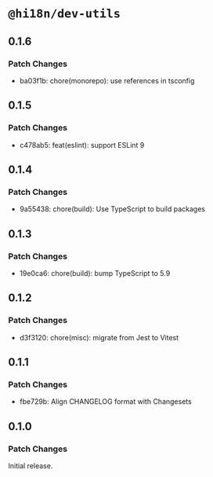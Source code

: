 # `@hi18n/dev-utils`

## 0.1.6

### Patch Changes

- ba03f1b: chore(monorepo): use references in tsconfig

## 0.1.5

### Patch Changes

- c478ab5: feat(eslint): support ESLint 9

## 0.1.4

### Patch Changes

- 9a55438: chore(build): Use TypeScript to build packages

## 0.1.3

### Patch Changes

- 19e0ca6: chore(build): bump TypeScript to 5.9

## 0.1.2

### Patch Changes

- d3f3120: chore(misc): migrate from Jest to Vitest

## 0.1.1

### Patch Changes

- fbe729b: Align CHANGELOG format with Changesets

## 0.1.0

### Patch Changes

Initial release.
